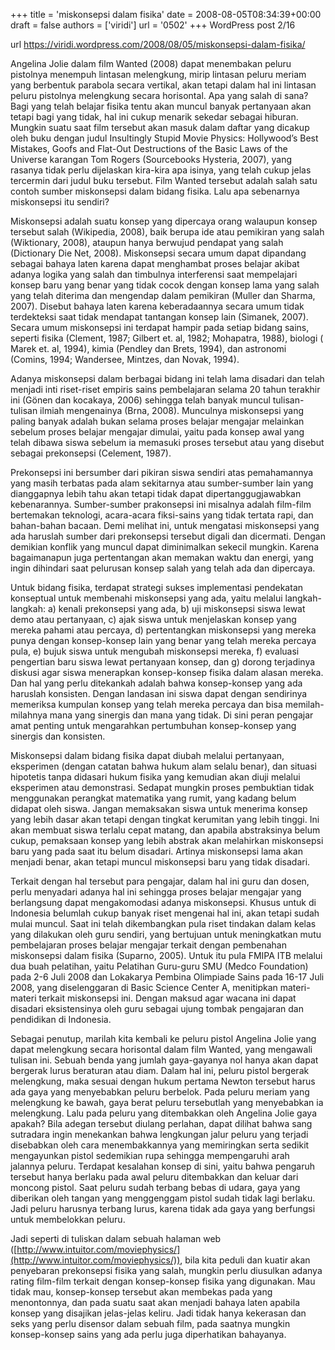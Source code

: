 +++
title = 'miskonsepsi dalam fisika'
date = 2008-08-05T08:34:39+00:00
draft = false
authors = ['viridi']
url = '0502'
+++
WordPress post 2/16 <!--more-->

url https://viridi.wordpress.com/2008/08/05/miskonsepsi-dalam-fisika/

Angelina Jolie dalam film Wanted (2008) dapat menembakan peluru pistolnya menempuh lintasan melengkung, mirip lintasan peluru meriam yang berbentuk parabola secara vertikal, akan tetapi dalam hal ini lintasan peluru pistolnya melengkung secara horisontal. Apa yang salah di sana? Bagi yang telah belajar fisika tentu akan muncul banyak pertanyaan akan tetapi bagi yang tidak, hal ini cukup menarik sekedar sebagai hiburan. Mungkin suatu saat film tersebut akan masuk dalam daftar yang dicakup oleh buku dengan judul Insultingly Stupid Movie Physics: Hollywood’s Best Mistakes, Goofs and Flat-Out Destructions of the Basic Laws of the Universe karangan Tom Rogers (Sourcebooks Hysteria, 2007), yang rasanya tidak perlu dijelaskan kira-kira apa isinya, yang telah cukup jelas tercermin dari judul buku tersebut. Film Wanted tersebut adalah salah satu contoh sumber miskonsepsi dalam bidang fisika. Lalu apa sebenarnya miskonsepsi itu sendiri?

Miskonsepsi adalah suatu konsep yang dipercaya orang walaupun konsep tersebut salah (Wikipedia, 2008), baik berupa ide atau pemikiran yang salah (Wiktionary, 2008), ataupun hanya berwujud pendapat yang salah (Dictionary Die Net, 2008). Miskonsepsi secara umum dapat dipandang sebagai bahaya laten karena dapat menghambat proses belajar akibat adanya logika yang salah dan timbulnya interferensi saat mempelajari konsep baru yang benar yang tidak cocok dengan konsep lama yang salah yang telah diterima dan mengendap dalam pemikiran (Muller dan Sharma, 2007). Disebut bahaya laten karena keberadaannya secara umum tidak terdekteksi saat tidak mendapat tantangan konsep lain (Simanek, 2007). Secara umum miskonsepsi ini terdapat hampir pada setiap bidang sains, seperti fisika (Clement, 1987; Gilbert et. al, 1982; Mohapatra, 1988), biologi ( Marek et. al, 1994), kimia (Pendley dan Brets, 1994), dan astronomi (Comins, 1994; Wandersee, Mintzes, dan Novak, 1994).

Adanya miskonsepsi dalam berbagai bidang ini telah lama disadari dan telah menjadi inti riset-riset empiris sains pembelajaran selama 20 tahun terakhir ini (Gönen dan kocakaya, 2006) sehingga telah banyak muncul tulisan-tulisan ilmiah mengenainya (Brna, 2008). Munculnya miskonsepsi yang paling banyak adalah bukan selama proses belajar mengajar melainkan sebelum proses belajar mengajar dimulai, yaitu pada konsep awal yang telah dibawa siswa sebelum ia memasuki proses tersebut atau yang disebut sebagai prekonsepsi (Celement, 1987).

Prekonsepsi ini bersumber dari pikiran siswa sendiri atas pemahamannya yang masih terbatas pada alam sekitarnya atau sumber-sumber lain yang dianggapnya lebih tahu akan tetapi tidak dapat dipertanggugjawabkan kebenarannya. Sumber-sumber prakonsepsi ini misalnya adalah film-film bertemakan teknologi, acara-acara fiksi-sains yang tidak tertata rapi, dan bahan-bahan bacaan. Demi melihat ini, untuk mengatasi miskonsepsi yang ada haruslah sumber dari prekonsepsi tersebut digali dan dicermati. Dengan demikian konflik yang muncul dapat diminimalkan sekecil mungkin. Karena bagaimanapun juga pertentangan akan memakan waktu dan energi, yang ingin dihindari saat pelurusan konsep salah yang telah ada dan dipercaya.

Untuk bidang fisika, terdapat strategi sukses implementasi pendekatan konseptual untuk membenahi miskonsepsi yang ada, yaitu melalui langkah-langkah: a) kenali prekonsepsi yang ada, b) uji miskonsepsi siswa lewat demo atau pertanyaan, c) ajak siswa untuk menjelaskan konsep yang mereka pahami atau percaya, d) pertentangkan miskonsepsi yang mereka punya dengan konsep-konsep lain yang benar yang telah mereka percaya pula, e) bujuk siswa untuk mengubah miskonsepsi mereka, f) evaluasi pengertian baru siswa lewat pertanyaan konsep, dan g) dorong terjadinya diskusi agar siswa menerapkan konsep-konsep fisika dalam alasan mereka. Dan hal yang perlu ditekankah adalah bahwa konsep-konsep yang ada haruslah konsisten. Dengan landasan ini siswa dapat dengan sendirinya memeriksa kumpulan konsep yang telah mereka percaya dan bisa memilah-milahnya mana yang sinergis dan mana yang tidak. Di sini peran pengajar amat penting untuk mengarahkan pertumbuhan konsep-konsep yang sinergis dan konsisten.

Miskonsepsi dalam bidang fisika dapat diubah melalui pertanyaan, eksperimen (dengan catatan bahwa hukum alam selalu benar), dan situasi hipotetis tanpa didasari hukum fisika yang kemudian akan diuji melalui eksperimen atau demonstrasi. Sedapat mungkin proses pembuktian tidak menggunakan perangkat matematika yang rumit, yang kadang belum didapat oleh siswa. Jangan memaksakan siswa untuk menerima konsep yang lebih dasar akan tetapi dengan tingkat kerumitan yang lebih tinggi. Ini akan membuat siswa terlalu cepat matang, dan apabila abstraksinya belum cukup, pemaksaan konsep yang lebih abstrak akan melahirkan miskonsepsi baru yang pada saat itu belum disadari. Artinya miskonsepsi lama akan menjadi benar, akan tetapi muncul miskonsepsi baru yang tidak disadari.

Terkait dengan hal tersebut para pengajar, dalam hal ini guru dan dosen, perlu menyadari adanya hal ini sehingga proses belajar mengajar yang berlangsung dapat mengakomodasi adanya miskonsepsi. Khusus untuk di Indonesia belumlah cukup banyak riset mengenai hal ini, akan tetapi sudah mulai muncul. Saat ini telah dikembangkan pula riset tindakan dalam kelas yang dilakukan oleh guru sendiri, yang bertujuan untuk meningkatkan mutu pembelajaran proses belajar mengajar terkait dengan pembenahan miskonsepsi dalam fisika (Suparno, 2005). Untuk itu pula FMIPA ITB melalui dua buah pelatihan, yaitu Pelatihan Guru-guru SMU (Medco Foundation) pada 2-6 Juli 2008 dan Lokakarya Pembina Olimpiade Sains pada 16-17 Juli 2008, yang diselenggaran di Basic Science Center A, menitipkan materi-materi terkait miskonsepsi ini. Dengan maksud agar wacana ini dapat disadari eksistensinya oleh guru sebagai ujung tombak pengajaran dan pendidikan di Indonesia.

Sebagai penutup, marilah kita kembali ke peluru pistol Angelina Jolie yang dapat melengkung secara horisontal dalam film Wanted, yang mengawali tulisan ini. Sebuah benda yang jumlah gaya-gayanya nol hanya akan dapat bergerak lurus beraturan atau diam. Dalam hal ini, peluru pistol bergerak melengkung, maka sesuai dengan hukum pertama Newton tersebut harus ada gaya yang menyebabkan peluru berbelok. Pada peluru meriam yang melengkung ke bawah, gaya berat peluru tersebutlah yang menyebabkan ia melengkung. Lalu pada peluru yang ditembakkan oleh Angelina Jolie gaya apakah? Bila adegan tersebut diulang perlahan, dapat dilihat bahwa sang sutradara ingin menekankan bahwa lengkungan jalur peluru yang terjadi disebabkan oleh cara menembakkannya yang memiringkan serta sedikit mengayunkan pistol sedemikian rupa sehingga mempengaruhi arah jalannya peluru. Terdapat kesalahan konsep di sini, yaitu bahwa pengaruh tersebut hanya berlaku pada awal peluru ditembakkan dan keluar dari moncong pistol. Saat peluru sudah terbang bebas di udara, gaya yang diberikan oleh tangan yang menggenggam pistol sudah tidak lagi berlaku. Jadi peluru harusnya terbang lurus, karena tidak ada gaya yang berfungsi untuk membelokkan peluru.

Jadi seperti di tuliskan dalam sebuah halaman web ([http://www.intuitor.com/moviephysics/](http://www.intuitor.com/moviephysics/)), bila kita peduli dan kuatir akan penyebaran prekonsepsi fisika yang salah, mungkin perlu diusulkan adanya rating film-film terkait dengan konsep-konsep fisika yang digunakan. Mau tidak mau, konsep-konsep tersebut akan membekas pada yang menontonnya, dan pada suatu saat akan menjadi bahaya laten apabila konsep yang disajikan jelas-jelas keliru. Jadi tidak hanya kekerasan dan seks yang perlu disensor dalam sebuah film, pada saatnya mungkin konsep-konsep sains yang ada perlu juga diperhatikan bahayanya.
